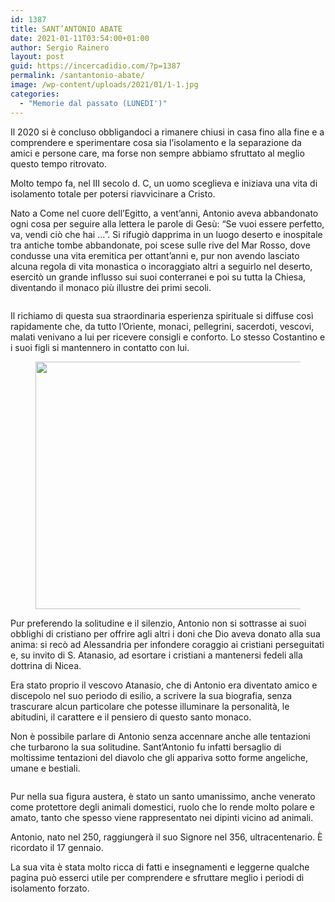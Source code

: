 ```yaml
---
id: 1387
title: SANT’ANTONIO ABATE
date: 2021-01-11T03:54:00+01:00
author: Sergio Rainero
layout: post
guid: https://incercadidio.com/?p=1387
permalink: /santantonio-abate/
image: /wp-content/uploads/2021/01/1-1.jpg
categories:
  - "Memorie dal passato (LUNEDI')"
---
```

Il 2020 si è concluso obbligandoci a rimanere chiusi in casa fino alla fine e a comprendere e sperimentare cosa sia l’isolamento e la separazione da amici e persone care, ma forse non sempre abbiamo sfruttato al meglio questo tempo ritrovato.

Molto tempo fa, nel III secolo d. C, un uomo sceglieva e iniziava una vita di isolamento totale per potersi riavvicinare a Cristo.

Nato a Come nel cuore dell’Egitto, a vent’anni, Antonio aveva abbandonato ogni cosa per seguire alla lettera le parole di Gesù: “Se vuoi essere perfetto, va, vendi ciò che hai …”. Si rifugiò dapprima in un luogo deserto e inospitale tra antiche tombe abbandonate, poi scese sulle rive del Mar Rosso, dove condusse una vita eremitica per ottant’anni e, pur non avendo lasciato alcuna regola di vita monastica o incoraggiato altri a seguirlo nel deserto, esercitò un grande influsso sui suoi conterranei e poi su tutta la Chiesa, diventando il monaco più illustre dei primi secoli.<figure class="wp-block-image">

![]() </figure> 

Il richiamo di questa sua straordinaria esperienza spirituale si diffuse così rapidamente che, da tutto l’Oriente, monaci, pellegrini, sacerdoti, vescovi, malati venivano a lui per ricevere consigli e conforto. Lo stesso Costantino e i suoi figli si mantennero in contatto con lui. <figure class="wp-block-image size-large is-resized">

<img src="https://incercadidio.com/wp-content/uploads/2021/01/2-1.jpg" alt="" class="wp-image-1389" width="797" height="396" srcset="https://incercadidio.com/wp-content/uploads/2021/01/2-1.jpg 411w, https://incercadidio.com/wp-content/uploads/2021/01/2-1-300x149.jpg 300w" sizes="(max-width: 797px) 100vw, 797px" /> </figure> 

Pur preferendo la solitudine e il silenzio, Antonio non si sottrasse ai suoi obblighi di cristiano per offrire agli altri i doni che Dio aveva donato alla sua anima: si recò ad Alessandria per infondere coraggio ai cristiani perseguitati e, su invito di S. Atanasio, ad esortare i cristiani a mantenersi fedeli alla dottrina di Nicea.

Era stato proprio il vescovo Atanasio, che di Antonio era diventato amico e discepolo nel suo periodo di esilio, a scrivere la sua biografia, senza trascurare alcun particolare che potesse illuminare la personalità, le abitudini, il carattere e il pensiero di questo santo monaco.

Non è possibile parlare di Antonio senza accennare anche alle tentazioni che turbarono la sua solitudine. Sant’Antonio fu infatti bersaglio di moltissime tentazioni del diavolo che gli appariva sotto forme angeliche, umane e bestiali.<figure class="wp-block-image">

![]() </figure> 

Pur nella sua figura austera, è stato un santo umanissimo, anche venerato come protettore degli animali domestici, ruolo che lo rende molto polare e amato, tanto che spesso viene rappresentato nei dipinti vicino ad animali.

Antonio, nato nel 250, raggiungerà il suo Signore nel 356, ultracentenario. È ricordato il 17 gennaio.

La sua vita è stata molto ricca di fatti e insegnamenti e leggerne qualche pagina può esserci utile per comprendere e sfruttare meglio i periodi di isolamento forzato.
